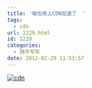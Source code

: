 ```yaml
---
title: '咱也用上CDN加速了  '
tags:
  - cdn
url: 1229.html
id: 1229
categories:
  - 随手写写
date: 2012-02-29 11:53:57
---
```


[![](http://www.ccc5.cc/wp-content/uploads/2012/02/cdn-300x227.png "cdn")](http://www.ccc5.cc/wp-content/uploads/2012/02/cdn.png)